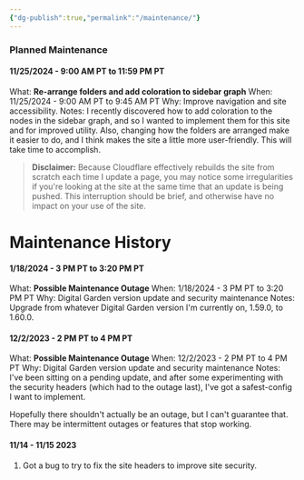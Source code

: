 ```yaml
---
{"dg-publish":true,"permalink":"/maintenance/"}
---
```



### Planned Maintenance

#### 11/25/2024 - 9:00 AM PT to 11:59 PM PT
What: **Re-arrange folders and add coloration to sidebar graph**
When: 11/25/2024 - 9:00 AM PT to 9:45 AM PT
Why: Improve navigation and site accessibility.
Notes: I recently discovered how to add coloration to the nodes in the sidebar graph, and so I wanted to implement them for this site and for improved utility. Also, changing how the folders are arranged make it easier to do, and I think makes the site a little more user-friendly. This will take time to accomplish.

>**Disclaimer:** Because Cloudflare effectively rebuilds the site from scratch each time I update a page, you may notice some irregularities if you're looking at the site at the same time that an update is being pushed. This interruption should be brief, and otherwise have no impact on your use of the site.

# Maintenance History

#### 1/18/2024 - 3 PM PT to 3:20 PM PT
What: **Possible Maintenance Outage**
When: 1/18/2024 - 3 PM PT to 3:20 PM PT
Why: Digital Garden version update and security maintenance
Notes: Upgrade from whatever Digital Garden version I'm currently on, 1.59.0, to 1.60.0.

#### 12/2/2023 - 2 PM PT to 4 PM PT
What: **Possible Maintenance Outage**
When: 12/2/2023 - 2 PM PT to 4 PM PT
Why: Digital Garden version update and security maintenance
Notes: I've been sitting on a pending update, and after some experimenting with the security headers (which had to the outage last), I've got a safest-config I want to implement.

Hopefully there shouldn't actually be an outage, but I can't guarantee that. There may be intermittent outages or features that stop working.

#### 11/14 - 11/15 2023
1. Got a bug to try to fix the site headers to improve site security.